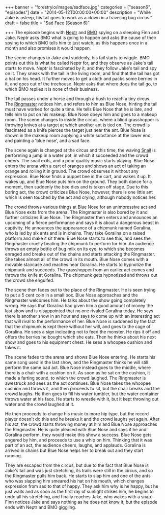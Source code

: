 +++
banner = "forestryio/images/sadface.jpg"
categories = ["season6", "episodes"]
date = "2014-05-12T00:00:00+00:00"
description = "While Jake is asleep, his tail goes to work as a clown in a traveling bug circus."
draft = false
title = "Sad Face (Season 6)"

+++
The episode begins with [Neptr](http://adventuretime.wikia.com/wiki/Neptr) and [BMO](http://adventuretime.wikia.com/wiki/BMO) spying on a sleeping Finn and Jake. Neptr asks BMO what is going to happen and asks the cause of their spying to which BMO tells him to just watch, as this happens once in a month and also promises it would happen.<!--more-->

The scene changes to Jake and suddenly, his tail starts to wiggle. BMO points out this is what he called Neptr for, and they observe as Jake's tail starts to move. Neptr is fascinated by it, and they follow Jake's tail and spy on it. They sneak with the tail in the living room, and find that the tail has got a hat on his head. It further moves to get a cloth and packs some berries in it, and goes out of the treehouse. Neptr asks that where does the tail go, to which BMO replies it is none of their business.

The tail passes under a horse and through a bush to reach a tiny circus. The [Ringmaster](http://adventuretime.wikia.com/wiki/Ringmaster) notices him, and refers to him as Blue Nose, hinting the tail must have worked for quite a time. He tells Blue Nose that he is late, and tells him to put on his makeup. Blue Nose obeys him and goes to a makeup room. The scene changes to inside the circus, where a blind grasshopper is throwing knives at a target at which another ant is tied on. The crowd is fascinated as a knife pierces the target just near the ant. Blue Nose is shown in the makeup room applying a white substance at the lower end, and painting a 'blue nose', and a sad face.

The scene again is changed at the circus and this time, the waving [Snail](http://adventuretime.wikia.com/wiki/Snail) is performing a jump in a water pot, in which it succeeded and the crowd cheers. The snail exits, and a poor quality music starts playing. Blue Nose enters the arena with a cart of oranges and shows an act of taking an orange and rolling it in ground. The crowd observes it without any expression. Blue Nose finds a puppet bee in the cart, and wakes it up. It wakes up, and Blue Nose puts him on the ground. They both dance for a moment, then suddenly the bee dies and is taken off stage. Due to this boring act, the crowd criticizes Blue Nose, however, there is one little ant which is seen touched by the act and crying, although nobody notices her.

The crowd throws various things at Blue Nose for an unimpressive act and Blue Nose exits from the arena. The Ringmaster is also bored by it and further criticizes Blue Nose. The Ringmaster then enters and announces an upcoming of a fierce performance and says it is about a dangerous beast in captivity. He announces the appearance of a chipmunk named Goralina, who is led by six ants and is in chains. They take Goralina on a raised platform and make it sit there. Blue Nose starts to see this, and sees the Ringmaster cruelly beating the chipmunk to perform for him. An audience throws an empty bottle of bug milk on its eye, to which she becomes enraged and breaks out of the chains and starts attacking the Ringmaster. She takes almost all of the crowd in its mouth. Blue Nose comes with a movable staircase and reaches near Goralina. He starts to hypnotize the chipmunk and succeeds. The grasshopper from an earlier act comes and throws the knife at Goralina. The chipmunk gets hypnotized and throws out the crowd she engulfed.

The scene then fades out to the place of the Ringmaster. He is seen trying to put a 5 cent coin in a small box. Blue Nose approaches and the Ringmaster welcomes him. He talks about the show going completely wrong. He says that Goralina had given him a good amount of money the last show and is disappointed that no one rivaled Goralina today. He says there is another show in an hour and says to come up with an interesting act that will rival to the performance of her. Blue Nose is saddened by the fact that the chipmunk is kept there without her will, and goes to the cage of Goralina. He sees a sign indicating not to feed the monster. He rips it off and offers the berries he bought which she eats. Then he thinks about his next show and goes to his equipment chest. He sees a whoopee cushion and takes it.

The scene fades to the arena and shows Blue Nose entering. He starts his same song used in the last show, and the Ringmaster thinks he will still perform the same bad act. Blue Nose instead goes to the middle, where there is a chair with a cushion on it. As soon as he sat on the cushion, it made a farting sound, to which the crowd laughed. The Ringmaster is awestruck and sees as the act continues. Blue Nose takes the whoopee cushion and throws it, and then proceeds to sit, but the chair breaks and the crowd laughs. He then goes to fill his water tumbler, but the water container throws water at his face. He starts to wrestle with it, but it kept throwing out water and the crowd laughed at it.

He then proceeds to change his music to more hip type, but the record player doesn't do this and he breaks it and the crowd laughs yet again. After his act, the crowd starts throwing money at him and Blue Nose approaches the Ringmaster. He is quite pleased with Blue Nose and says if he and Goralina perform, they would make this show a success. Blue Nose gets angered by him, and proceeds to use a whip on him. Thinking that it was part of an act, the audience cheers, laughs, and applauds. Goralina is arrived in chains but Blue Nose helps her to break out and they start running.

They are escaped from the circus, but due to the fact that Blue Nose is Jake's tail and was just stretching, its trails were still in the circus, and so the Ringmaster pulls him back. He starts to slap him and one of the ants who was slapping him smeared his hat on his mouth, which changes expression from sad to that of happy. They ask him why is he happy, but he just waits and as soon as the first ray of sunlight strikes him, he begins to undo all his stretching, and finally reaches Jake, who wakes with a snap. Finn notices Jake and says nothing as he does not know it, but the episode ends with Neptr and BMO giggling.
